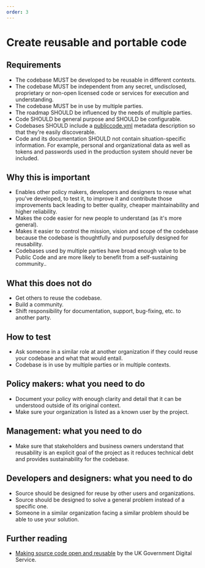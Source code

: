 ```yaml
---
order: 3
---
```


# Create reusable and portable code

## Requirements

* The codebase MUST be developed to be reusable in different contexts.
* The codebase MUST be independent from any secret, undisclosed, proprietary or non-open licensed code or services for execution and understanding.
* The codebase MUST be in use by multiple parties.
* The roadmap SHOULD be influenced by the needs of multiple parties.
* Code SHOULD be general purpose and SHOULD be configurable.
* Codebases SHOULD include a [publiccode.yml](https://github.com/italia/publiccode.yml) metadata description so that they're easily discoverable.
* Code and its documentation SHOULD not contain situation-specific information. For example, personal and organizational data as well as tokens and passwords used in the production system should never be included.

## Why this is important

* Enables other policy makers, developers and designers to reuse what you've developed, to test it, to improve it and contribute those improvements back leading to better quality, cheaper maintainability and higher reliability.
* Makes the code easier for new people to understand (as it's more general).
* Makes it easier to control the mission, vision and scope of the codebase because the codebase is thoughtfully and purposefully designed for reusability.
* Codebases used by multiple parties have broad enough value to be Public Code and are more likely to benefit from a self-sustaining community..

## What this does not do

* Get others to reuse the codebase.
* Build a community.
* Shift responsibility for documentation, support, bug-fixing, etc. to another party.

## How to test

* Ask someone in a similar role at another organization if they could reuse your codebase and what that would entail.
* Codebase is in use by multiple parties or in multiple contexts.

## Policy makers: what you need to do

* Document your policy with enough clarity and detail that it can be understood outside of its original context.
* Make sure your organization is listed as a known user by the project.

## Management: what you need to do

* Make sure that stakeholders and business owners understand that reusability is an explicit goal of the project as it reduces technical debt and provides sustainability for the codebase.

## Developers and designers: what you need to do

* Source should be designed for reuse by other users and organizations.
* Source should be designed to solve a general problem instead of a specific one.
* Someone in a similar organization facing a similar problem should be able to use your solution.

## Further reading

* [Making source code open and reusable](https://www.gov.uk/service-manual/technology/making-source-code-open-and-reusable) by the UK Government Digital Service.
